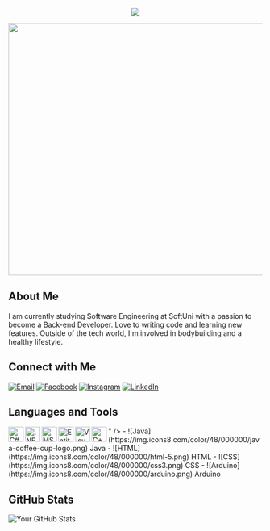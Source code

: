 <!-- Cinematic Text -->
<p align="center">
  <img src="https://readme-typing-svg.herokuapp.com?font=Arial&color=0EC6F0&center=true&vCenter=true&lines=Hi+there!;It's+Grigor!;Welcome+to+My+GitHub!;I'm+Passionate+About+Programming.">
</p>

<!-- Animated Image -->
<img src="https://user-images.githubusercontent.com/74038190/238355349-7d484dc9-68a9-4ee6-a767-aea59035c12d.gif" width="1000" height="500">

## About Me

I am currently studying Software Engineering at SoftUni with a passion to become a Back-end Developer.
Love to writing code and learning new features. Outside of the tech world, I'm involved in bodybuilding and 
a healthy lifestyle.

## Connect with Me

[![Email](https://img.icons8.com/color/48/000000/email.png)](mailto:grigormarinov761@gmail.com)
[![Facebook](https://img.icons8.com/color/48/000000/facebook.png)](https://www.facebook.com/profile.php?id=100007039098860)
[![Instagram](https://img.icons8.com/color/48/000000/instagram-new.png)](https://www.instagram.com/)
[![LinkedIn](https://img.icons8.com/color/48/000000/linkedin.png)]([your_linkedin_profile_link](https://www.linkedin.com/in/%D0%B3%D1%80%D0%B8%D0%B3%D0%BE%D1%80-%D0%BC%D0%B0%D1%80%D0%B8%D0%BD%D0%BE%D0%B2-3411391a9/)https://www.linkedin.com/in/%D0%B3%D1%80%D0%B8%D0%B3%D0%BE%D1%80-%D0%BC%D0%B0%D1%80%D0%B8%D0%BD%D0%BE%D0%B2-3411391a9/)

## Languages and Tools

<img align="left" alt="C#" width="30px" src="https://cdn.jsdelivr.net/gh/devicons/devicon/icons/csharp/csharp-line.svg" />
<img align="left" alt=".NET" width="30px" src="<img src="https://cdn.jsdelivr.net/gh/devicons/devicon/icons/dot-net/dot-net-plain-wordmark.svg" />" />
<img align="left" alt="MS SQL" width="30px" src="https://cdn.jsdelivr.net/gh/devicons/devicon/icons/microsoftsqlserver/microsoftsqlserver-plain-wordmark.svg" />
<img align="left" alt="Entity Framework Core" width="30px" src="https://user-images.githubusercontent.com/4169187/30237902-646aabf2-953c-11e7-8a41-8170b4b8bd6c.png" />
<img align="left" alt="Visual Studio" width="30px" src="https://cdn.jsdelivr.net/gh/devicons/devicon/icons/visualstudio/visualstudio-plain.svg" />
<img align="left" alt="C++" width="30px" src="https://cdn.jsdelivr.net/gh/devicons/devicon/icons/cplusplus/cplusplus-line.svg" />
- ![Java](https://img.icons8.com/color/48/000000/java-coffee-cup-logo.png) Java
- ![HTML](https://img.icons8.com/color/48/000000/html-5.png) HTML
- ![CSS](https://img.icons8.com/color/48/000000/css3.png) CSS
- ![Arduino](https://img.icons8.com/color/48/000000/arduino.png) Arduino

## GitHub Stats

![Your GitHub Stats](https://github-readme-stats.vercel.app/api?username=GrigorM-debug&show_icons=true&theme=radical)

